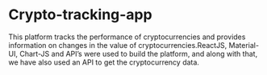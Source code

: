 # Crypto-tracking-app
This platform tracks the performance of cryptocurrencies and provides information on changes in the value of cryptocurrencies.ReactJS, Material-UI, Chart-JS and API’s were used to build the platform, and along with that, we have also used an API to get the cryptocurrency data.
